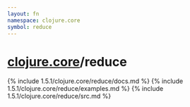 ```yaml
---
layout: fn
namespace: clojure.core
symbol: reduce
---
```


# [clojure.core](../)/reduce

{% include 1.5.1/clojure.core/reduce/docs.md %}
{% include 1.5.1/clojure.core/reduce/examples.md %}
{% include 1.5.1/clojure.core/reduce/src.md %}

